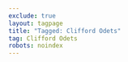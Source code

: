 ```yaml
---
exclude: true
layout: tagpage
title: "Tagged: Clifford Odets"
tag: Clifford Odets
robots: noindex
---
```

